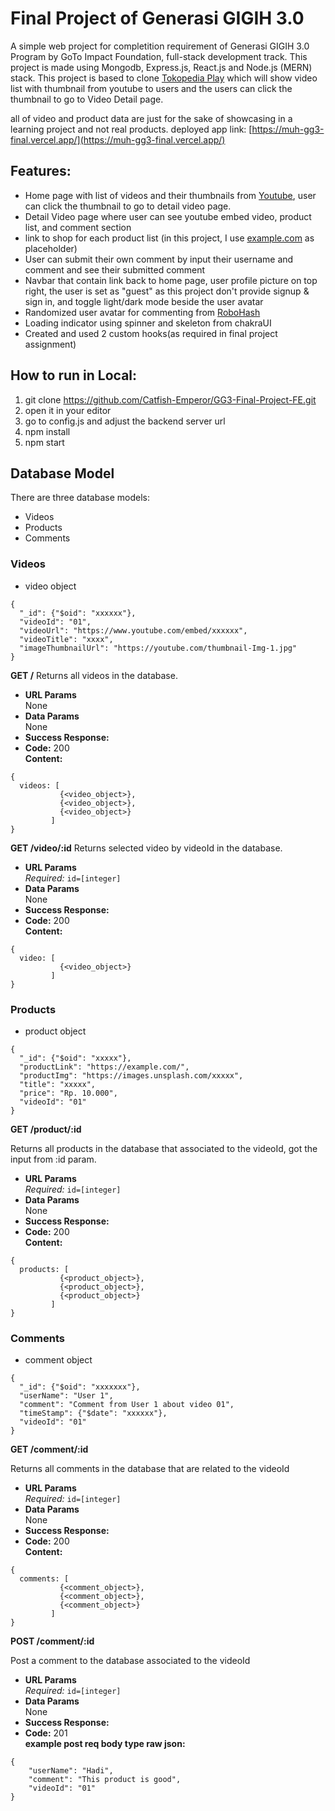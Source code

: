 # Final Project of Generasi GIGIH 3.0

A simple web project for completition requirement of Generasi GIGIH 3.0 Program by GoTo Impact Foundation, full-stack development track. This project is made using Mongodb, Express.js, React.js and Node.js (MERN) stack. This project is based to clone [Tokopedia Play](https://www.tokopedia.com/play/channels) which will show video list with thumbnail from youtube to users and the users can click the thumbnail to go to Video Detail page.

all of video and product data are just for the sake of showcasing in a learning project and not real products.
deployed app link: [https://muh-gg3-final.vercel.app/](https://muh-gg3-final.vercel.app/)

## Features:
* Home page with list of videos and their thumbnails from [Youtube](https://www.youtube.com), user can click the thumbnail to go to detail video page.
* Detail Video page where user can see youtube embed video, product list, and comment section
* link to shop for each product list (in this project, I use [example.com](example.com) as placeholder)
* User can submit their own comment by input their username and comment and see their submitted comment
* Navbar that contain link back to home page, user profile picture on top right, the user is set as "guest" as this project don't provide signup & sign in, and toggle light/dark mode beside the user avatar
* Randomized user avatar for commenting from [RoboHash](https://robohash.org/)
* Loading indicator using spinner and skeleton from chakraUI
* Created and used 2 custom hooks(as required in final project assignment)

## How to run in Local:
1. git clone https://github.com/Catfish-Emperor/GG3-Final-Project-FE.git
2. open it in your editor
3. go to config.js and adjust the backend server url
4. npm install
5. npm start

## Database Model
There are three database models:
* Videos
* Products
* Comments

### Videos
* video object
```
{
  "_id": {"$oid": "xxxxxx"},
  "videoId": "01",
  "videoUrl": "https://www.youtube.com/embed/xxxxxx",
  "videoTitle": "xxxx",
  "imageThumbnailUrl": "https://youtube.com/thumbnail-Img-1.jpg"
}
```
**GET /**
Returns all videos in the database.
* **URL Params**  
  None
* **Data Params**  
  None
* **Success Response:**  
* **Code:** 200  
  **Content:**  
```
{
  videos: [
           {<video_object>},
           {<video_object>},
           {<video_object>}
         ]
}
```
**GET /video/:id**
Returns selected video by videoId in the database.
* **URL Params**  
*Required:* `id=[integer]`
* **Data Params**  
  None
* **Success Response:**  
* **Code:** 200  
  **Content:**  
```
{
  video: [
           {<video_object>}
         ]
}
```

### Products
* product object
```
{
  "_id": {"$oid": "xxxxx"},
  "productLink": "https://example.com/",
  "productImg": "https://images.unsplash.com/xxxxx",
  "title": "xxxxx",
  "price": "Rp. 10.000",
  "videoId": "01"
}
```

**GET /product/:id**

Returns all products in the database that associated to the videoId, got the input from :id param.
* **URL Params**  
  *Required:* `id=[integer]`
* **Data Params**  
  None
* **Success Response:**  
* **Code:** 200  
  **Content:**  
```
{
  products: [
           {<product_object>},
           {<product_object>},
           {<product_object>}
         ]
}
```

### Comments
* comment object
```
{
  "_id": {"$oid": "xxxxxxx"},
  "userName": "User 1",
  "comment": "Comment from User 1 about video 01",
  "timeStamp": {"$date": "xxxxxx"},
  "videoId": "01"
}
```
**GET /comment/:id**

Returns all comments in the database that are related to the videoId
* **URL Params**  
  *Required:* `id=[integer]`
* **Data Params**  
  None
* **Success Response:**  
* **Code:** 200  
  **Content:**  
```
{
  comments: [
           {<comment_object>},
           {<comment_object>},
           {<comment_object>}
         ]
}
```
**POST /comment/:id**

Post a comment to the database associated to the videoId
* **URL Params**  
  *Required:* `id=[integer]`
* **Data Params**  
  None
* **Success Response:**  
* **Code:** 201  
  **example post req body type raw json:**  
```
{
    "userName": "Hadi",
    "comment": "This product is good",
    "videoId": "01"
}
```






